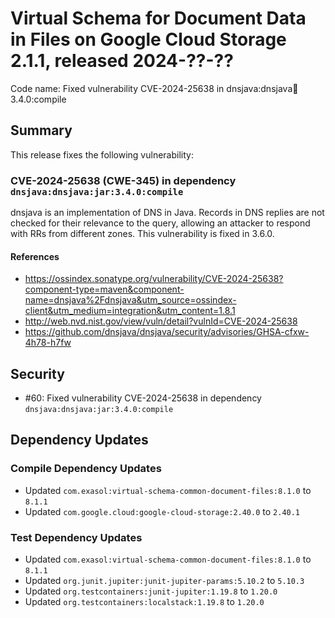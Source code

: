 # Virtual Schema for Document Data in Files on Google Cloud Storage 2.1.1, released 2024-??-??

Code name: Fixed vulnerability CVE-2024-25638 in dnsjava:dnsjava:jar:3.4.0:compile

## Summary

This release fixes the following vulnerability:

### CVE-2024-25638 (CWE-345) in dependency `dnsjava:dnsjava:jar:3.4.0:compile`
dnsjava is an implementation of DNS in Java. Records in DNS replies are not checked for their relevance to the query, allowing an attacker to respond with RRs from different zones. This vulnerability is fixed in 3.6.0.
#### References
* https://ossindex.sonatype.org/vulnerability/CVE-2024-25638?component-type=maven&component-name=dnsjava%2Fdnsjava&utm_source=ossindex-client&utm_medium=integration&utm_content=1.8.1
* http://web.nvd.nist.gov/view/vuln/detail?vulnId=CVE-2024-25638
* https://github.com/dnsjava/dnsjava/security/advisories/GHSA-cfxw-4h78-h7fw

## Security

* #60: Fixed vulnerability CVE-2024-25638 in dependency `dnsjava:dnsjava:jar:3.4.0:compile`

## Dependency Updates

### Compile Dependency Updates

* Updated `com.exasol:virtual-schema-common-document-files:8.1.0` to `8.1.1`
* Updated `com.google.cloud:google-cloud-storage:2.40.0` to `2.40.1`

### Test Dependency Updates

* Updated `com.exasol:virtual-schema-common-document-files:8.1.0` to `8.1.1`
* Updated `org.junit.jupiter:junit-jupiter-params:5.10.2` to `5.10.3`
* Updated `org.testcontainers:junit-jupiter:1.19.8` to `1.20.0`
* Updated `org.testcontainers:localstack:1.19.8` to `1.20.0`
